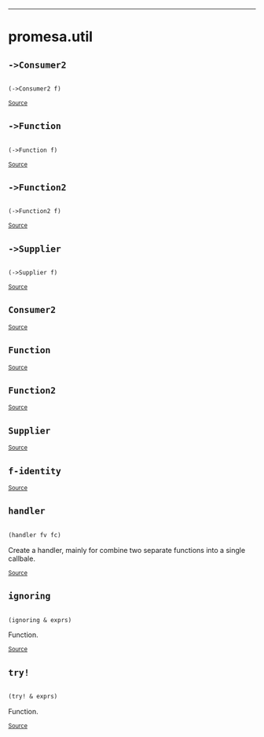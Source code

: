 
-----
# <a name="promesa.util">promesa.util</a>






## <a name="promesa.util/->Consumer2">`->Consumer2`</a><a name="promesa.util/->Consumer2"></a>
``` clojure

(->Consumer2 f)
```
<p><sub><a href="https://github.com/funcool/promesa/blob/master/src/promesa/util.cljc#L67-L70">Source</a></sub></p>

## <a name="promesa.util/->Function">`->Function`</a><a name="promesa.util/->Function"></a>
``` clojure

(->Function f)
```
<p><sub><a href="https://github.com/funcool/promesa/blob/master/src/promesa/util.cljc#L37-L40">Source</a></sub></p>

## <a name="promesa.util/->Function2">`->Function2`</a><a name="promesa.util/->Function2"></a>
``` clojure

(->Function2 f)
```
<p><sub><a href="https://github.com/funcool/promesa/blob/master/src/promesa/util.cljc#L61-L64">Source</a></sub></p>

## <a name="promesa.util/->Supplier">`->Supplier`</a><a name="promesa.util/->Supplier"></a>
``` clojure

(->Supplier f)
```
<p><sub><a href="https://github.com/funcool/promesa/blob/master/src/promesa/util.cljc#L32-L34">Source</a></sub></p>

## <a name="promesa.util/Consumer2">`Consumer2`</a><a name="promesa.util/Consumer2"></a>



<p><sub><a href="https://github.com/funcool/promesa/blob/master/src/promesa/util.cljc#L67-L70">Source</a></sub></p>

## <a name="promesa.util/Function">`Function`</a><a name="promesa.util/Function"></a>



<p><sub><a href="https://github.com/funcool/promesa/blob/master/src/promesa/util.cljc#L37-L40">Source</a></sub></p>

## <a name="promesa.util/Function2">`Function2`</a><a name="promesa.util/Function2"></a>



<p><sub><a href="https://github.com/funcool/promesa/blob/master/src/promesa/util.cljc#L61-L64">Source</a></sub></p>

## <a name="promesa.util/Supplier">`Supplier`</a><a name="promesa.util/Supplier"></a>



<p><sub><a href="https://github.com/funcool/promesa/blob/master/src/promesa/util.cljc#L32-L34">Source</a></sub></p>

## <a name="promesa.util/f-identity">`f-identity`</a><a name="promesa.util/f-identity"></a>



<p><sub><a href="https://github.com/funcool/promesa/blob/master/src/promesa/util.cljc#L43-L43">Source</a></sub></p>

## <a name="promesa.util/handler">`handler`</a><a name="promesa.util/handler"></a>
``` clojure

(handler fv fc)
```

Create a handler, mainly for combine two separate functions
  into a single callbale.
<p><sub><a href="https://github.com/funcool/promesa/blob/master/src/promesa/util.cljc#L72-L77">Source</a></sub></p>

## <a name="promesa.util/ignoring">`ignoring`</a><a name="promesa.util/ignoring"></a>
``` clojure

(ignoring & exprs)
```
Function.
<p><sub><a href="https://github.com/funcool/promesa/blob/master/src/promesa/util.cljc#L118-L120">Source</a></sub></p>

## <a name="promesa.util/try!">`try!`</a><a name="promesa.util/try!"></a>
``` clojure

(try! & exprs)
```
Function.
<p><sub><a href="https://github.com/funcool/promesa/blob/master/src/promesa/util.cljc#L122-L124">Source</a></sub></p>
